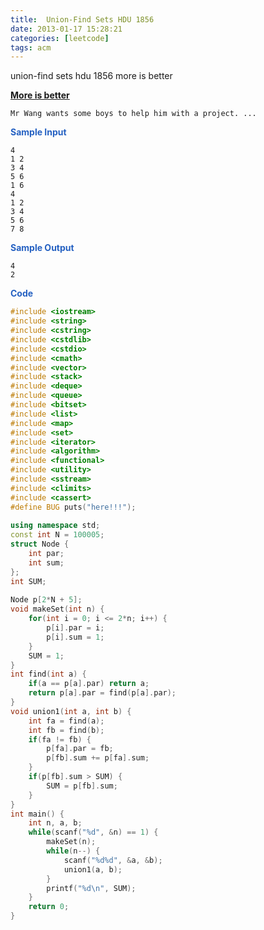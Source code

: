 ```yaml
---
title:  Union-Find Sets HDU 1856
date: 2013-01-17 15:28:21
categories: [leetcode]
tags: acm
---
```


union-find sets hdu 1856 more is better

<!--more-->

**[More is better](http://acm.hdu.edu.cn/showproblem.php?pid=1856)**

```
Mr Wang wants some boys to help him with a project. ...
```

**<font color=#2561c2>Sample Input</font>**

```
4
1 2
3 4
5 6
1 6
4
1 2
3 4
5 6
7 8
```

**<font color=#2561c2>Sample Output</font>**

```
4
2
```

**<font color=#2561c2>Code</font>**

```cpp
#include <iostream>  
#include <string>  
#include <cstring>  
#include <cstdlib>  
#include <cstdio>  
#include <cmath>  
#include <vector>  
#include <stack>  
#include <deque>  
#include <queue>  
#include <bitset>  
#include <list>  
#include <map>  
#include <set>  
#include <iterator>  
#include <algorithm>  
#include <functional>  
#include <utility>  
#include <sstream>  
#include <climits>  
#include <cassert>  
#define BUG puts("here!!!");  
  
using namespace std;  
const int N = 100005;  
struct Node {  
    int par;  
    int sum;  
};  
int SUM;  
  
Node p[2*N + 5];  
void makeSet(int n) {  
    for(int i = 0; i <= 2*n; i++) {  
        p[i].par = i;  
        p[i].sum = 1;  
    }  
    SUM = 1;  
}  
int find(int a) {  
    if(a == p[a].par) return a;  
    return p[a].par = find(p[a].par);  
}  
void union1(int a, int b) {  
    int fa = find(a);  
    int fb = find(b);  
    if(fa != fb) {  
        p[fa].par = fb;  
        p[fb].sum += p[fa].sum;  
    }  
    if(p[fb].sum > SUM) {  
        SUM = p[fb].sum;  
    }  
}  
int main() {  
    int n, a, b;  
    while(scanf("%d", &n) == 1) {  
        makeSet(n);  
        while(n--) {  
            scanf("%d%d", &a, &b);  
            union1(a, b);  
        }  
        printf("%d\n", SUM);  
    }  
    return 0;  
}  
```